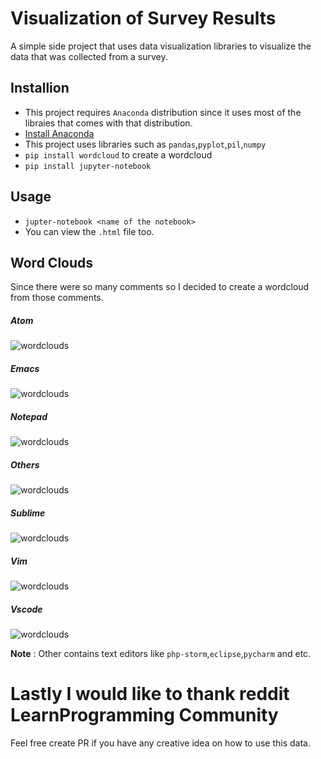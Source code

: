 # Visualization of Survey Results
A simple side project that uses data visualization libraries to visualize the data that was collected from a survey.

## Installion
- This project requires `Anaconda` distribution since it uses most of the libraies that comes with that distribution.
- [Install Anaconda](https://docs.anaconda.com/anaconda/install/)
- This project uses libraries such as `pandas`,`pyplot`,`pil`,`numpy`
- `pip install wordcloud` to create a wordcloud
- `pip install jupyter-notebook`

## Usage
- `jupter-notebook <name of the notebook>`
- You can view the `.html` file too.

## Word Clouds
Since there were so many comments so I decided to create a wordcloud from those comments.

##### Atom
![wordclouds](wordclouds/atom.png) 
##### Emacs
![wordclouds](wordclouds/emacs.png) 
##### Notepad
![wordclouds](wordclouds/notepad.png) 
##### Others
![wordclouds](wordclouds/others.png) 
##### Sublime
![wordclouds](wordclouds/sublime.png)
##### Vim 
![wordclouds](wordclouds/vim.png)
##### Vscode
![wordclouds](wordclouds/vscode.png)

**Note** : Other contains text editors like `php-storm`,`eclipse`,`pycharm` and etc.

# Lastly I would like to thank reddit LearnProgramming Community
Feel free create PR if you have any creative idea on how to use this data.
